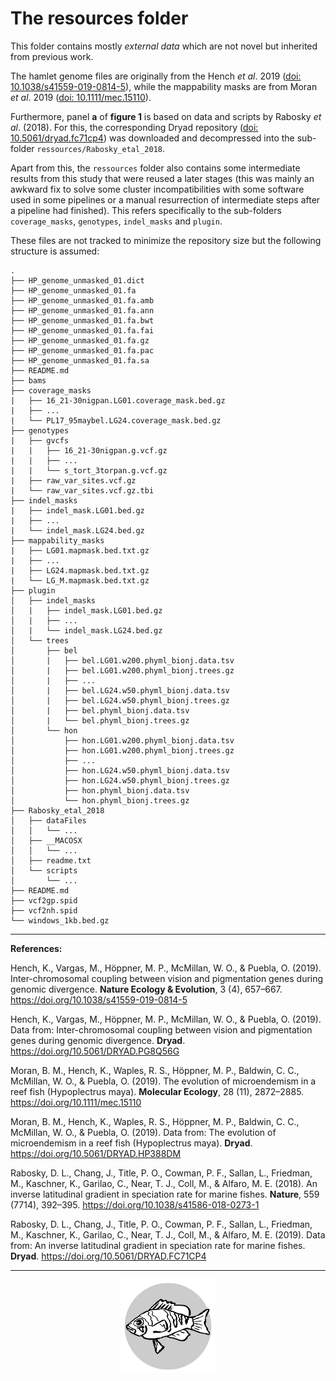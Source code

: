 # The resources folder

This folder contains mostly *external data* which are not novel but inherited from previous work.

The hamlet genome files are originally from the Hench *et al*. 2019 ([doi: 10.1038/s41559-019-0814-5](https://doi.org/10.1038/s41559-019-0814-5)),
while the mappability masks are from Moran *et al*. 2019 ([doi: 10.1111/mec.15110](https://doi.org/10.1111/mec.15110)).

Furthermore, panel **a** of **figure 1** is based on data and scripts by Rabosky *et al*. (2018). For this, the corresponding Dryad repository ([doi: 10.5061/dryad.fc71cp4](doi.org/10.5061/dryad.fc71cp4)) was downloaded and decompressed into the sub-folder `ressources/Rabosky_etal_2018`.


Apart from this, the `ressources` folder also contains some intermediate results from this study that were reused a later stages (this was mainly an awkward fix to solve some cluster incompatibilities with some software used in some pipelines or a manual resurrection of intermediate steps after a pipeline had finished).
This refers specifically to the sub-folders `coverage_masks`, `genotypes`, `indel_masks` and `plugin`.


These files are not tracked to minimize the repository size but the following structure is assumed:

```
.
├── HP_genome_unmasked_01.dict
├── HP_genome_unmasked_01.fa
├── HP_genome_unmasked_01.fa.amb
├── HP_genome_unmasked_01.fa.ann
├── HP_genome_unmasked_01.fa.bwt
├── HP_genome_unmasked_01.fa.fai
├── HP_genome_unmasked_01.fa.gz
├── HP_genome_unmasked_01.fa.pac
├── HP_genome_unmasked_01.fa.sa
├── README.md
├── bams
├── coverage_masks
|   ├── 16_21-30nigpan.LG01.coverage_mask.bed.gz
|   ├── ...
|   └── PL17_95maybel.LG24.coverage_mask.bed.gz
├── genotypes
|   ├── gvcfs
|   |   ├── 16_21-30nigpan.g.vcf.gz
|   |   ├── ...
|   |   └── s_tort_3torpan.g.vcf.gz
|   ├── raw_var_sites.vcf.gz
|   └── raw_var_sites.vcf.gz.tbi
├── indel_masks
|   ├── indel_mask.LG01.bed.gz
|   ├── ...
|   └── indel_mask.LG24.bed.gz
├── mappability_masks
|   ├── LG01.mapmask.bed.txt.gz
|   ├── ...
|   ├── LG24.mapmask.bed.txt.gz
|   └── LG_M.mapmask.bed.txt.gz
├── plugin
│   ├── indel_masks
│   |   ├── indel_mask.LG01.bed.gz
│   |   ├── ...
│   |   └── indel_mask.LG24.bed.gz
│   └── trees
│       ├── bel
│       |   ├── bel.LG01.w200.phyml_bionj.data.tsv
│       |   ├── bel.LG01.w200.phyml_bionj.trees.gz
│       |   ├── ...
│       |   ├── bel.LG24.w50.phyml_bionj.data.tsv
│       |   ├── bel.LG24.w50.phyml_bionj.trees.gz
│       |   ├── bel.phyml_bionj.data.tsv
│       |   └── bel.phyml_bionj.trees.gz
│       └── hon
│           ├── hon.LG01.w200.phyml_bionj.data.tsv
│           ├── hon.LG01.w200.phyml_bionj.trees.gz
│           ├── ...
│           ├── hon.LG24.w50.phyml_bionj.data.tsv
│           ├── hon.LG24.w50.phyml_bionj.trees.gz
│           ├── hon.phyml_bionj.data.tsv
│           └── hon.phyml_bionj.trees.gz
├── Rabosky_etal_2018
│   ├── dataFiles
│   │   └── ...
│   ├── __MACOSX
│   │   └── ...
│   ├── readme.txt
│   └── scripts
│       └── ...
├── README.md
├── vcf2gp.spid
├── vcf2nh.spid
└── windows_1kb.bed.gz
```

---

**References:**

Hench, K., Vargas, M., Höppner, M. P., McMillan, W. O., & Puebla, O. (2019). Inter-chromosomal coupling between vision and pigmentation genes during genomic divergence. **Nature Ecology & Evolution**, 3 (4), 657–667. https://doi.org/10.1038/s41559-019-0814-5

Hench, K., Vargas, M., Höppner, M. P., McMillan, W. O., & Puebla, O. (2019). Data from: Inter-chromosomal coupling between vision and pigmentation genes during genomic divergence. **Dryad**. https://doi.org/10.5061/DRYAD.PG8Q56G

Moran, B. M., Hench, K., Waples, R. S., Höppner, M. P., Baldwin, C. C., McMillan, W. O., & Puebla, O. (2019). The evolution of microendemism in a reef fish (Hypoplectrus maya). **Molecular Ecology**, 28 (11), 2872–2885. https://doi.org/10.1111/mec.15110

Moran, B. M., Hench, K., Waples, R. S., Höppner, M. P., Baldwin, C. C., McMillan, W. O., & Puebla, O. (2019). Data from: The evolution of microendemism in a reef fish (Hypoplectrus maya). **Dryad**. https://doi.org/10.5061/DRYAD.HP388DM

Rabosky, D. L., Chang, J., Title, P. O., Cowman, P. F., Sallan, L., Friedman, M., Kaschner, K., Garilao, C., Near, T. J., Coll, M., & Alfaro, M. E. (2018). An inverse latitudinal gradient in speciation rate for marine fishes. **Nature**, 559 (7714), 392–395. https://doi.org/10.1038/s41586-018-0273-1

Rabosky, D. L., Chang, J., Title, P. O., Cowman, P. F., Sallan, L., Friedman, M., Kaschner, K., Garilao, C., Near, T. J., Coll, M., & Alfaro, M. E. (2019). Data from: An inverse latitudinal gradient in speciation rate for marine fishes. **Dryad**. https://doi.org/10.5061/DRYAD.FC71CP4

---

<p align="center"><img src="../logo.svg" alt="logo" width="150"/></p>
